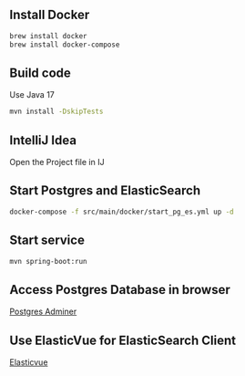## Install Docker

```bash
brew install docker
brew install docker-compose
```

## Build code

Use Java 17

```bash
mvn install -DskipTests
```

## IntelliJ Idea
Open the Project file in IJ


## Start Postgres and ElasticSearch
```bash
docker-compose -f src/main/docker/start_pg_es.yml up -d
```

## Start service
```bash
mvn spring-boot:run
```

## Access Postgres Database in browser
[Postgres Adminer](http://localhost:8080/)

## Use ElasticVue for ElasticSearch Client
[Elasticvue](https://elasticvue.com)



